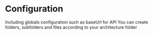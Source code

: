 # Configuration
Including globals configuration such as baseUrl for API
You can create folders, subfolders and files according to your architecture folder
